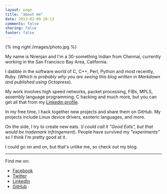 ```yaml
---
layout: page
title: "about me"
date: 2013-02-09 20:13
comments: false
sharing: false
footer: false
---
```


{% img right /images/photo.jpg %}

My name is Nirenjan and I'm a 30-something Indian from Chennai,
currently working in the San Francisco Bay Area, California.

I dabble in the software world of C, C++, Perl, Python and most
recently, Ruby. (_Which is probably why you are seeing this blog written
in Markdown and published using Octopress_). 

My work involves high speed networks, packet processing, FIBs, MPLS,
assembly language programming, C hacking and much more, but you can get
all that from my [Linkedin profile][LinkedIn].

In my free time, I hack together new projects and share them on GitHub.
My projects include Linux device drivers, esoteric languages, and more.

On the side, I try to create new eats. (_I could call it "Good Eats",
but that would be trademark infringement_). People have survived my
_"experiments"_ so I think I'm pretty good at it.

I could go on and on, but that's unlike me, so check out my blog.

----

Find me on:

* [Facebook][]
* [Twitter][]
* [LinkedIn][]
* [GitHub][]

[Facebook]: http://www.facebook.com/nirenjan
[Twitter]: http://www.twitter.com/1equals100
[LinkedIn]: http://www.linkedin.com/in/nirenjan
[GitHub]: http://www.github.com/nirenjan
